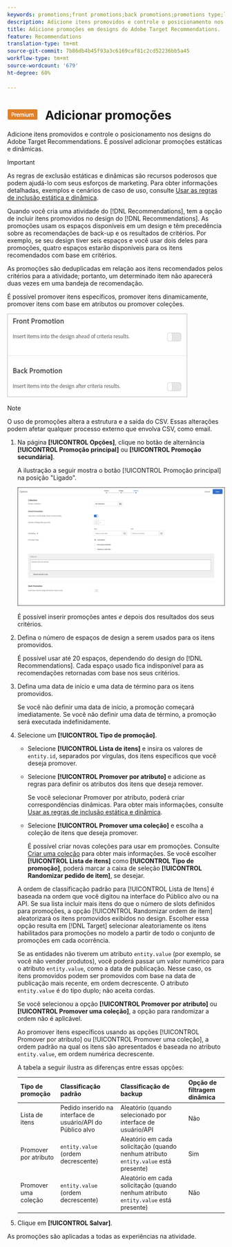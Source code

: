 ```yaml
---
keywords: promotions;front promotions;back promotions;promotions type;list of items;promote by attribute;promote a collection
description: Adicione itens promovidos e controle o posicionamento nos designs do Adobe Target Recommendations. É possível adicionar promoções estáticas e dinâmicas.
title: Adicione promoções em designs do Adobe Target Recommendations.
feature: Recommendations
translation-type: tm+mt
source-git-commit: 7b86db4b45f93a3c6169caf81c2cd52236bb5a45
workflow-type: tm+mt
source-wordcount: '679'
ht-degree: 60%

---
```



# ![PREMIUM](/help/assets/premium.png) Adicionar promoções

Adicione itens promovidos e controle o posicionamento nos designs do Adobe Target Recommendations. É possível adicionar promoções estáticas e dinâmicas.

>[!IMPORTANT]
>
>As regras de exclusão estáticas e dinâmicas são recursos poderosos que podem ajudá-lo com seus esforços de marketing. Para obter informações detalhadas, exemplos e cenários de caso de uso, consulte [Usar as regras de inclusão estática e dinâmica](/help/c-recommendations/c-algorithms/use-dynamic-and-static-inclusion-rules.md#concept_4CB5C0FA705D4E449BD0B37B3D987F9F).

Quando você cria uma atividade do [!DNL Recommendations], tem a opção de incluir itens promovidos no design do [!DNL Recommendations]. As promoções usam os espaços disponíveis em um design e têm precedência sobre as recomendações de back-up e os resultados de critérios. Por exemplo, se seu design tiver seis espaços e você usar dois deles para promoções, quatro espaços estarão disponíveis para os itens recomendados com base em critérios.

As promoções são deduplicadas em relação aos itens recomendados pelos critérios para a atividade; portanto, um determinado item não aparecerá duas vezes em uma bandeja de recomendação.

É possível promover itens específicos, promover itens dinamicamente, promover itens com base em atributos ou promover coleções.

![](assets/add_promotion_toggles.png)

>[!NOTE]
>
>O uso de promoções altera a estrutura e a saída do CSV. Essas alterações podem afetar qualquer processo externo que envolva CSV, como email.

1. Na página **[!UICONTROL Opções]**, clique no botão de alternância **[!UICONTROL Promoção principal]** ou **[!UICONTROL Promoção secundária]**.

   A ilustração a seguir mostra o botão [!UICONTROL Promoção principal] na posição &quot;Ligado&quot;.

   ![Adicionar opções de Promoção principal](/help/c-recommendations/t-create-recs-activity/assets/add_promotion_front.png)

   É possível inserir promoções antes *e* depois dos resultados dos seus critérios.
1. Defina o número de espaços de design a serem usados para os itens promovidos.

   É possível usar até 20 espaços, dependendo do design do [!DNL Recommendations]. Cada espaço usado fica indisponível para as recomendações retornadas com base nos seus critérios.

1. Defina uma data de início e uma data de término para os itens promovidos.

   Se você não definir uma data de início, a promoção começará imediatamente. Se você não definir uma data de término, a promoção será executada indefinidamente.

1. Selecione um **[!UICONTROL Tipo de promoção]**.

   * Selecione **[!UICONTROL Lista de itens]** e insira os valores de `entity.id`, separados por vírgulas, dos itens específicos que você deseja promover.

   * Selecione **[!UICONTROL Promover por atributo]** e adicione as regras para definir os atributos dos itens que deseja remover.

      Se você selecionar Promover por atributo, poderá criar correspondências dinâmicas. Para obter mais informações, consulte [Usar as regras de inclusão estática e dinâmica](/help/c-recommendations/c-algorithms/use-dynamic-and-static-inclusion-rules.md#concept_4CB5C0FA705D4E449BD0B37B3D987F9F).

   * Selecione **[!UICONTROL Promover uma coleção]** e escolha a coleção de itens que deseja promover.

      É possível criar novas coleções para usar em promoções. Consulte [Criar uma coleção](/help/c-recommendations/c-products/collections.md#task_1256DFF6842141FCAADD9E1428EF7F08) para obter mais informações.
   Se você escolher **[!UICONTROL Lista de itens]** como **[!UICONTROL Tipo de promoção]**, poderá marcar a caixa de seleção **[!UICONTROL Randomizar pedido de item]**, se desejar.

   A ordem de classificação padrão para [!UICONTROL Lista de Itens] é baseada na ordem que você digitou na interface do Público alvo ou na API. Se sua lista incluir mais itens do que o número de slots definidos para promoções, a opção [!UICONTROL Randomizar ordem de item] aleatorizará os itens promovidos exibidos no design. Escolher essa opção resulta em [!DNL Target] selecionar aleatoriamente os itens habilitados para promoções no modelo a partir de todo o conjunto de promoções em cada ocorrência.

   Se as entidades não tiverem um atributo `entity.value` (por exemplo, se você não vender produtos), você poderá passar um valor numérico para o atributo `entity.value`, como a data de publicação. Nesse caso, os itens promovidos podem ser promovidos com base na data de publicação mais recente, em ordem decrescente. O atributo `entity.value` é do tipo duplo; não aceita cordas.

   Se você selecionou a opção **[!UICONTROL Promover por atributo]** ou **[!UICONTROL Promover uma coleção]**, a opção para randomizar a ordem não é aplicável.

   Ao promover itens específicos usando as opções [!UICONTROL Promover por atributo] ou [!UICONTROL Promover uma coleção], a ordem padrão na qual os itens são apresentados é baseada no atributo `entity.value`, em ordem numérica decrescente.

   A tabela a seguir ilustra as diferenças entre essas opções:

   | Tipo de promoção | Classificação padrão | Classificação de backup | Opção de filtragem dinâmica |
   | --- | --- | --- | --- |
   | Lista de itens | Pedido inserido na interface de usuário/API do Público alvo | Aleatório (quando selecionado por interface de usuário/API | Não |
   | Promover por atributo | `entity.value` (ordem decrescente) | Aleatório em cada solicitação (quando nenhum atributo `entity.value` está presente) | Sim |
   | Promover uma coleção | `entity.value` (ordem decrescente) | Aleatório em cada solicitação (quando nenhum atributo `entity.value` está presente) | Não |

1. Clique em **[!UICONTROL Salvar]**.

As promoções são aplicadas a todas as experiências na atividade.
